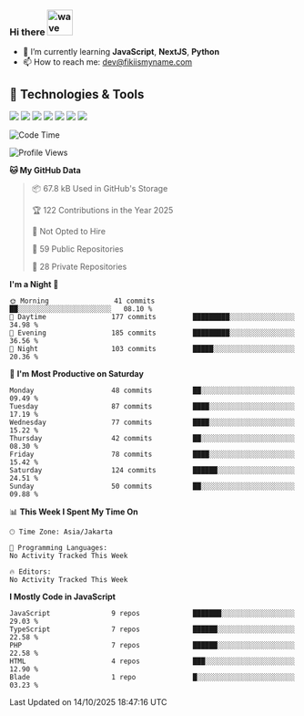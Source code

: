 ### Hi there <img src="https://i.ibb.co/q0Hx1KK/wave.gif" alt="wave" width="45px">

- 🌱 I’m currently learning **JavaScript**, **NextJS**, **Python**
- 📫 How to reach me: dev@fikiismyname.com

## 🔧 Technologies & Tools

![](https://img.shields.io/badge/OS-Linux-informational?style=flat&logo=linux&logoColor=white&color=2bbc8a)
![](https://img.shields.io/badge/OS-Windows-informational?style=flat&logo=windows&logoColor=white&color=2bbc8a)
![](https://img.shields.io/badge/OS-Android-informational?style=flat&logo=android&logoColor=white&color=2bbc8a)
![](https://img.shields.io/badge/Code-JavaScript-informational?style=flat&logo=javascript&logoColor=white&color=2bbc8a)
![](https://img.shields.io/badge/Code-Python-informational?style=flat&logo=python&logoColor=white&color=2bbc8a)
![](https://img.shields.io/badge/Code-Next-informational?style=flat&logo=next.js&logoColor=white&color=2bbc8a)
![](https://img.shields.io/badge/Shell-Bash-informational?style=flat&logo=gnu-bash&logoColor=white&color=2bbc8a)

<!--START_SECTION:waka-->
![Code Time](http://img.shields.io/badge/Code%20Time-129%20hrs%2053%20mins-blue)

![Profile Views](http://img.shields.io/badge/Profile%20Views-0-blue)

**🐱 My GitHub Data** 

> 📦 67.8 kB Used in GitHub's Storage 
 > 
> 🏆 122 Contributions in the Year 2025
 > 
> 🚫 Not Opted to Hire
 > 
> 📜 59 Public Repositories 
 > 
> 🔑 28 Private Repositories 
 > 
**I'm a Night 🦉** 

```text
🌞 Morning                41 commits          ██░░░░░░░░░░░░░░░░░░░░░░░   08.10 % 
🌆 Daytime                177 commits         █████████░░░░░░░░░░░░░░░░   34.98 % 
🌃 Evening                185 commits         █████████░░░░░░░░░░░░░░░░   36.56 % 
🌙 Night                  103 commits         █████░░░░░░░░░░░░░░░░░░░░   20.36 % 
```
📅 **I'm Most Productive on Saturday** 

```text
Monday                   48 commits          ██░░░░░░░░░░░░░░░░░░░░░░░   09.49 % 
Tuesday                  87 commits          ████░░░░░░░░░░░░░░░░░░░░░   17.19 % 
Wednesday                77 commits          ████░░░░░░░░░░░░░░░░░░░░░   15.22 % 
Thursday                 42 commits          ██░░░░░░░░░░░░░░░░░░░░░░░   08.30 % 
Friday                   78 commits          ████░░░░░░░░░░░░░░░░░░░░░   15.42 % 
Saturday                 124 commits         ██████░░░░░░░░░░░░░░░░░░░   24.51 % 
Sunday                   50 commits          ██░░░░░░░░░░░░░░░░░░░░░░░   09.88 % 
```


📊 **This Week I Spent My Time On** 

```text
🕑︎ Time Zone: Asia/Jakarta

💬 Programming Languages: 
No Activity Tracked This Week

🔥 Editors: 
No Activity Tracked This Week
```

**I Mostly Code in JavaScript** 

```text
JavaScript               9 repos             ███████░░░░░░░░░░░░░░░░░░   29.03 % 
TypeScript               7 repos             ██████░░░░░░░░░░░░░░░░░░░   22.58 % 
PHP                      7 repos             ██████░░░░░░░░░░░░░░░░░░░   22.58 % 
HTML                     4 repos             ███░░░░░░░░░░░░░░░░░░░░░░   12.90 % 
Blade                    1 repo              █░░░░░░░░░░░░░░░░░░░░░░░░   03.23 % 
```




 Last Updated on 14/10/2025 18:47:16 UTC
<!--END_SECTION:waka-->
